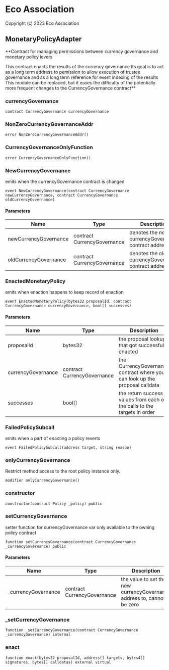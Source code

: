 # Eco Association

Copyright (c) 2023 Eco Association

## MonetaryPolicyAdapter

**Contract for managing permissions between currency governance and monetary policy levers

This contract enacts the results of the currency governance
Its goal is to act as a long term address to pemission to allow execution of trustee governance and as a long term reference for event indexing of the results
This module can be replaced, but it eases the difficulty of the potentially more frequent changes to the CurrencyGovernance contract**

### currencyGovernance

  ```solidity
  contract CurrencyGovernance currencyGovernance
  ```

### NonZeroCurrencyGovernanceAddr

  ```solidity
  error NonZeroCurrencyGovernanceAddr()
  ```

### CurrencyGovernanceOnlyFunction

  ```solidity
  error CurrencyGovernanceOnlyFunction()
  ```

### NewCurrencyGovernance

emits when the currencyGovernance contract is changed

  ```solidity
  event NewCurrencyGovernance(contract CurrencyGovernance newCurrencyGovernance, contract CurrencyGovernance oldCurrencyGovernance)
  ```
#### Parameters

| Name | Type | Description |
| ---- | ---- | ----------- |
| newCurrencyGovernance | contract CurrencyGovernance | denotes the new currencyGovernance contract address |
| oldCurrencyGovernance | contract CurrencyGovernance | denotes the old currencyGovernance contract address |

### EnactedMonetaryPolicy

emits when enaction happens to keep record of enaction

  ```solidity
  event EnactedMonetaryPolicy(bytes32 proposalId, contract CurrencyGovernance currencyGovernance, bool[] successes)
  ```
#### Parameters

| Name | Type | Description |
| ---- | ---- | ----------- |
| proposalId | bytes32 | the proposal lookup that got successfully enacted |
| currencyGovernance | contract CurrencyGovernance | the CurrencyGovernance contract where you can look up the proposal calldata |
| successes | bool[] | the return success values from each of the calls to the targets in order |

### FailedPolicySubcall

emits when a part of enacting a policy reverts

  ```solidity
  event FailedPolicySubcall(address target, string reason)
  ```

### onlyCurrencyGovernance

Restrict method access to the root policy instance only.

  ```solidity
  modifier onlyCurrencyGovernance()
  ```

### constructor

  ```solidity
  constructor(contract Policy _policy) public
  ```

### setCurrencyGovernance

setter function for currencyGovernance var
only available to the owning policy contract

  ```solidity
  function setCurrencyGovernance(contract CurrencyGovernance _currencyGovernance) public
  ```
#### Parameters

| Name | Type | Description |
| ---- | ---- | ----------- |
| _currencyGovernance | contract CurrencyGovernance | the value to set the new currencyGovernance address to, cannot be zero |

### _setCurrencyGovernance

  ```solidity
  function _setCurrencyGovernance(contract CurrencyGovernance _currencyGovernance) internal
  ```

### enact

  ```solidity
  function enact(bytes32 proposalId, address[] targets, bytes4[] signatures, bytes[] calldatas) external virtual
  ```

